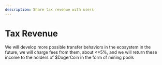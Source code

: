 ```yaml
---
description: Share tax revenue with users
---
```


# Tax Revenue

We will develop more possible transfer behaviors in the ecosystem in the future, we will charge fees from them, about <=5%, and we will return these income to the holders of $DogerCoin in the form of mining pools
